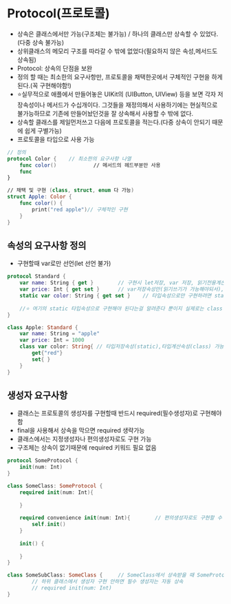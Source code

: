 # Protocol(프로토콜)
- 상속은 클래스에서만 가능(구조체는 불가능) / 하나의 클래스만 상속할 수 있었다.(다중 상속 불가능)
- 상위클래스의 메모리 구조를 따라갈 수 밖에 없었다(필요하지 않은 속성,메서드도 상속됨)
- Protocol: 상속의 단점을 보완 
- 정의 할 때는 최소한의 요구사항만, 프로토콜을 채택한곳에서 구체적인 구현을 하게 된다.(꼭 구현해야함!)
- ⭐️실무적으로 애플에서 만들어놓은 UIKit의 (UIButton, UIView) 등을 보면 각자 저장속성이나 메서드가 수십개이다. 그것들을 재정의해서 사용하기에는 현실적으로 불가능하므로 기존에 만들어놨던것을 잘 상속해서 사용할 수 밖에 없다.
- 상속할 클래스를 제일먼저쓰고 다음에 프로토콜을 적는다.(다중 상속이 안되기 때문에 쉽게 구별가능)
- 프로토콜을 타입으로 사용 가능

```swift
// 정의
protocol Color {    // 최소한의 요구사항 나열
    func color()            // 메서드의 헤드부분만 사용
    func 
}

// 채택 및 구현 (class, struct, enum 다 가능)
struct Apple: Color {
    func color() {
        print("red apple")// 구체적인 구현
    }
}
```

## 속성의 요구사항 정의
- 구현할때 var로만 선언(let 선언 불가)
```swift
protocol Standard {
    var name: String { get }        // 구현시 let저장, var 저장, 읽기전용계산속성, 읽기,쓰기 계산속성 가능 
    var price: Int { get set }      // var저장속성만(읽기쓰기가 가능해야되서), 읽기,쓰기 계산속성만 가능
    static var color: String { get set }    // 타입속성으로만 구현하려면 static 키워드를 붙인다. 
    
    //⭐️ 여기의 static 타입속성으로 구현해야 된다는걸 알려준다 뿐이지 실제로는 class 키워드로 구현가능
}

class Apple: Standard {
    var name: String = "apple"
    var price: Int = 1000
    class var color: String{ // 타입저장속성(static),타입계산속성(class) 가능
        get{"red"}
        set{ }
    }
}
```

## 생성자 요구사항
- 클래스는 프로토콜의 생성자를 구현할때 반드시 required(필수생성자)로 구현해야함
- final을 사용해서 상속을 막으면 required 생략가능
- 클래스에서는 지정생성자나 편의생성자로도 구현 가능
- 구조체는 상속이 없기때문에 required 키워드 필요 없음
```swift
protocol SomeProtocol {
    init(num: Int)
}

class SomeClass: SomeProtocol {
    required init(num: Int){
    
    }
    
    required convenience init(num: Int){        // 편의생성자로도 구현할 수 있음
        self.init()
    }
    
    init() {
    
    }
}

class SomeSubClass: SomeClass {     // SomeClass에서 상속받을 때 SomeProtocol도 같이 상속받게 된다.
        // 하위 클래스에서 생성자 구현 안하면 필수 생성자는 자동 상속
        // required init(num: Int)
}

```

